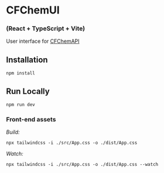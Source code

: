 # CFChemUI
### (React + TypeScript + Vite)

User interface for [CFChemAPI](https://github.com/unmtransinfo/CFChemAPI)

## Installation

```shell
npm install
```

## Run Locally

```shell
npm run dev
```

### Front-end assets

_Build:_
```shell
npx tailwindcss -i ./src/App.css -o ./dist/App.css
```
_Watch:_
```shell
npx tailwindcss -i ./src/App.css -o ./dist/App.css --watch
```